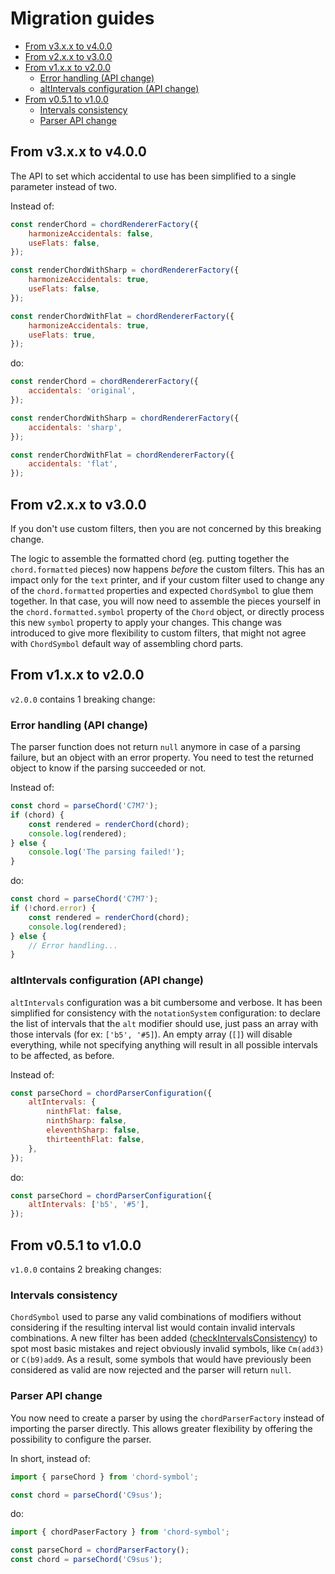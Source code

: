 # Migration guides

<!-- toc -->

- [From v3.x.x to v4.0.0](#from-v3xx-to-v400)
- [From v2.x.x to v3.0.0](#from-v2xx-to-v300)
- [From v1.x.x to v2.0.0](#from-v1xx-to-v200)
  * [Error handling (API change)](#error-handling-api-change)
  * [altIntervals configuration (API change)](#altintervals-configuration-api-change)
- [From v0.5.1 to v1.0.0](#from-v051-to-v100)
  * [Intervals consistency](#intervals-consistency)
  * [Parser API change](#parser-api-change)

<!-- tocstop -->

## From v3.x.x to v4.0.0

The API to set which accidental to use has been simplified to a single parameter instead of two.

Instead of:

```javascript
const renderChord = chordRendererFactory({
	harmonizeAccidentals: false,
	useFlats: false,
});

const renderChordWithSharp = chordRendererFactory({
	harmonizeAccidentals: true,
	useFlats: false,
});

const renderChordWithFlat = chordRendererFactory({
	harmonizeAccidentals: true,
	useFlats: true,
});
```

do:

```javascript
const renderChord = chordRendererFactory({
	accidentals: 'original',
});

const renderChordWithSharp = chordRendererFactory({
	accidentals: 'sharp',
});

const renderChordWithFlat = chordRendererFactory({
	accidentals: 'flat',
});
```

## From v2.x.x to v3.0.0

If you don't use custom filters, then you are not concerned by this breaking change.

The logic to assemble the formatted chord (eg. putting together the `chord.formatted` pieces) now happens _before_ the custom filters.
This has an impact only for the `text` printer, and if your custom filter used to change any of the `chord.formatted` properties and expected `ChordSymbol` to glue them together.
In that case, you will now need to assemble the pieces yourself in the `chord.formatted.symbol` property of the `Chord` object, or directly process this new `symbol` property to apply your changes.
This change was introduced to give more flexibility to custom filters, that might not agree with `ChordSymbol` default way of assembling chord parts.

## From v1.x.x to v2.0.0

`v2.0.0` contains 1 breaking change:

### Error handling (API change)

The parser function does not return `null` anymore in case of a parsing failure, but an object with an error property.
You need to test the returned object to know if the parsing succeeded or not.

Instead of:

```javascript
const chord = parseChord('C7M7');
if (chord) {
	const rendered = renderChord(chord);
	console.log(rendered);
} else {
	console.log('The parsing failed!');
}
```

do:

```javascript
const chord = parseChord('C7M7');
if (!chord.error) {
	const rendered = renderChord(chord);
	console.log(rendered);
} else {
	// Error handling...
}
```

### altIntervals configuration (API change)

`altIntervals` configuration was a bit cumbersome and verbose. It has been simplified for consistency with the `notationSystem` configuration:
to declare the list of intervals that the `alt` modifier should use, just pass an array with those intervals (for ex: `['b5', '#5]`).
An empty array (`[]`) will disable everything, while not specifying anything will result in all possible intervals to be affected, as before.

Instead of:

```javascript
const parseChord = chordParserConfiguration({
	altIntervals: {
		ninthFlat: false,
		ninthSharp: false,
		eleventhSharp: false,
		thirteenthFlat: false,
	},
});
```

do:

```javascript
const parseChord = chordParserConfiguration({
	altIntervals: ['b5', '#5'],
});
```

## From v0.5.1 to v1.0.0

`v1.0.0` contains 2 breaking changes:

### Intervals consistency

`ChordSymbol` used to parse any valid combinations of modifiers without considering if the resulting interval list would contain invalid intervals combinations.
A new filter has been added ([checkIntervalsConsistency](https://github.com/no-chris/chord-symbol/blob/master/src/parser/filters/checkIntervalsConsistency.js)) to spot most basic mistakes and reject obviously invalid symbols, like `Cm(add3)` or `C(b9)add9`.
As a result, some symbols that would have previously been considered as valid are now rejected and the parser will return `null`.

### Parser API change

You now need to create a parser by using the `chordParserFactory` instead of importing the parser directly.
This allows greater flexibility by offering the possibility to configure the parser.

In short, instead of:

```javascript
import { parseChord } from 'chord-symbol';

const chord = parseChord('C9sus');
```

do:

```javascript
import { chordPaserFactory } from 'chord-symbol';

const parseChord = chordParserFactory();
const chord = parseChord('C9sus');
```
